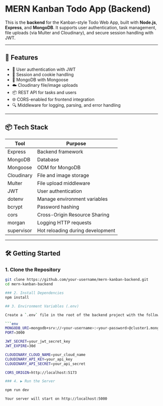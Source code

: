 # MERN Kanban Todo App (Backend)

This is the **backend** for the Kanban-style Todo Web App, built with **Node.js**, **Express**, and **MongoDB**. It supports user authentication, task management, file uploads (via Multer and Cloudinary), and secure session handling with JWT.

---

## 🚀 Features

- 🔐 User authentication with JWT
- 🧾 Session and cookie handling
- 🧠 MongoDB with Mongoose
- ☁️ Cloudinary file/image uploads
- 📦 REST API for tasks and users
- 🌐 CORS-enabled for frontend integration
- 🔍 Middleware for logging, parsing, and error handling

---

## 📦 Tech Stack

| Tool         | Purpose                                |
|--------------|----------------------------------------|
| Express      | Backend framework                      |
| MongoDB      | Database                               |
| Mongoose     | ODM for MongoDB                        |
| Cloudinary   | File and image storage                 |
| Multer       | File upload middleware                 |
| JWT          | User authentication                    |
| dotenv       | Manage environment variables           |
| bcrypt       | Password hashing                       |
| cors         | Cross-Origin Resource Sharing          |
| morgan       | Logging HTTP requests                  |
| supervisor   | Hot reloading during development       |

---

## 🛠️ Getting Started

### 1. Clone the Repository

```bash
git clone https://github.com/your-username/mern-kanban-backend.git
cd mern-kanban-backend

### 2. Install Dependencies
npm install

## 3. Environment Variables (.env)

Create a `.env` file in the root of the backend project with the following:

```env
MONGODB_URI=mongodb+srv://<your-username>:<your-password>@cluster1.mongodb.net/kanban?retryWrites=true&w=majority&appName=Cluster1
PORT=3000

JWT_SECRET=your_jwt_secret_key
JWT_EXPIRE=30d

CLOUDINARY_CLOUD_NAME=your_cloud_name
CLOUDINARY_API_KEY=your_api_key
CLOUDINARY_API_SECRET=your_api_secret

CORS_ORIGIN=http://localhost:5173

### 4. ▶️ Run the Server

npm run dev

Your server will start on http://localhost:5000


